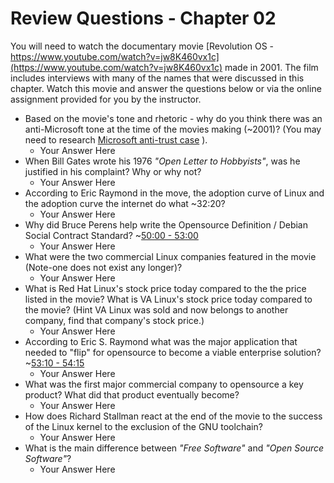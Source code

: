 # Review Questions - Chapter 02

You will need to watch the documentary movie [Revolution OS - https://www.youtube.com/watch?v=jw8K460vx1c](https://www.youtube.com/watch?v=jw8K460vx1c) made in 2001. The film includes interviews with many of the names that were discussed in this chapter.  Watch this movie and answer the questions below or via the online assignment provided for you by the instructor.

* Based on the movie's tone and rhetoric - why do you think there was an anti-Microsoft tone at the time of the movies making (~2001)? (You may need to research [Microsoft anti-trust case](https://en.wikipedia.org/wiki/United_States_v._Microsoft_Corp. "Anti-Trust") ).
  * Your Answer Here
* When Bill Gates wrote his 1976 *"Open Letter to Hobbyists"*, was he justified in his complaint? Why or why not?
  * Your Answer Here
* According to Eric Raymond in the move, the adoption curve of Linux and the adoption curve the internet do what ~32:20?
  * Your Answer Here
* Why did Bruce Perens help write the Opensource Definition / Debian Social Contract Standard? ~[50:00 - 53:00](https://youtu.be/jw8K460vx1c?t=3010 "Youtube video timestamp to Opensource Definition")
  * Your Answer Here
* What were the two commercial Linux companies featured in the movie (Note-one does not exist any longer)?
  * Your Answer Here
* What is Red Hat Linux's stock price today compared to the the price listed in the movie?  What is VA Linux's stock price today compared to the movie? (Hint VA Linux was sold and now belongs to another company, find that company's stock price.)
  * Your Answer Here
* According to Eric S. Raymond what was the major application that needed to "flip" for opensource to become a viable enterprise solution? ~[53:10 - 54:15](https://youtu.be/jw8K460vx1c?t=3191 "youtube video timestamp Eric Raymond Database Vendors")
  * Your Answer Here
* What was the first major commercial company to opensource a key product?  What did that product eventually become?
  * Your Answer Here
* How does Richard Stallman react at the end of the movie to the success of the Linux kernel to the exclusion of the GNU toolchain?
  * Your Answer Here  
* What is the main difference between *"Free Software"* and *"Open Source Software"*?
  * Your Answer Here
  